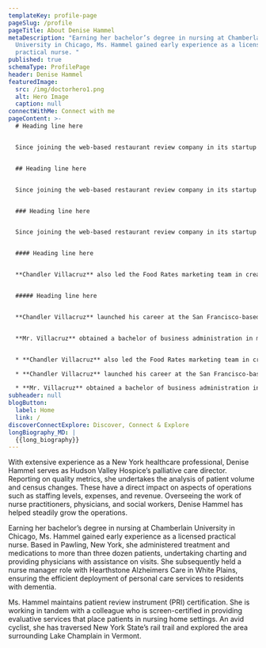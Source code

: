 ```yaml
---
templateKey: profile-page
pageSlug: /profile
pageTitle: About Denise Hammel
metaDescription: "Earning her bachelor’s degree in nursing at Chamberlain
  University in Chicago, Ms. Hammel gained early experience as a licensed
  practical nurse. "
published: true
schemaType: ProfilePage
header: Denise Hammel
featuredImage:
  src: /img/doctorhero1.png
  alt: Hero Image
  caption: null
connectWithMe: Connect with me
pageContent: >-
  # Heading line here


  Since joining the web-based restaurant review company in its startup phase, **Chandler Villacruz** has spearheaded market research activities that have allowed the firm to build effective advertising campaigns and achieve sound business growth.


  ## Heading line here


  Since joining the web-based restaurant review company in its startup phase, **Chandler Villacruz** has spearheaded market research activities that have allowed the firm to build effective advertising campaigns and achieve sound business growth.


  ### Heading line here


  Since joining the web-based restaurant review company in its startup phase, **Chandler Villacruz** has spearheaded market research activities that have allowed the firm to build effective advertising campaigns and achieve sound business growth.


  #### Heading line here


  **Chandler Villacruz** also led the Food Rates marketing team in creating a successful *user rewards program* that boosted online signups by 10,000 accounts in its first 30 days. For his achievements in his field, the [San Francisco Business Times](file:///home/surajit/Downloads/executives%20(2)/executives/profile.html#) recognized him as one of its “40 Under 40” *business leaders* in 2014.


  ##### Heading line here


  **Chandler Villacruz** launched his career at the San Francisco-based Healthy Living. After only six years with the firm, he advanced from his position of marketing associate to the role of marketing director.


  **Mr. Villacruz** obtained a bachelor of business administration in marketing from the Mays Business School at Texas A&M University, where he pursued the Advertising Strategy career track. Subsequently, he earned a master of science in marketing at the University of Southern California.


  * **Chandler Villacruz** also led the Food Rates marketing team in creating a successful *user rewards program* that boosted online signups by 10,000 accounts in its first 30 days. For his achievements in his field, the [San Francisco Business Times](file:///home/surajit/Downloads/executives%20(2)/executives/profile.html#) recognized him as one of its “40 Under 40” *business leaders* in 2014.

  * **Chandler Villacruz** launched his career at the San Francisco-based Healthy Living. After only six years with the firm, he advanced from his position of marketing associate to the role of marketing director.

  * **Mr. Villacruz** obtained a bachelor of business administration in marketing from the Mays Business School at Texas A&M University, where he pursued the Advertising Strategy career track. Subsequently, he earned a master of science in marketing at the University of Southern California.
subheader: null
blogButton:
  label: Home
  link: /
discoverConnectExplore: Discover, Connect & Explore
longBiography_MD: |
  {{long_biography}}
---
```

With extensive experience as a New York healthcare professional, Denise Hammel serves as Hudson Valley Hospice’s palliative care director. Reporting on quality metrics, she undertakes the analysis of patient volume and census changes. These have a direct impact on aspects of operations such as staffing levels, expenses, and revenue. Overseeing the work of nurse practitioners, physicians, and social workers, Denise Hammel has helped steadily grow the operations.

Earning her bachelor’s degree in nursing at Chamberlain University in Chicago, Ms. Hammel gained early experience as a licensed practical nurse. Based in Pawling, New York, she administered treatment and medications to more than three dozen patients, undertaking charting and providing physicians with assistance on visits. She subsequently held a nurse manager role with Hearthstone Alzheimers Care in White Plains, ensuring the efficient deployment of personal care services to residents with dementia.

Ms. Hammel maintains patient review instrument (PRI) certification. She is working in tandem with a colleague who is screen-certified in providing evaluative services that place patients in nursing home settings. An avid cyclist, she has traversed New York State’s rail trail and explored the area surrounding Lake Champlain in Vermont.